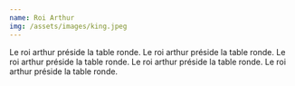 ```yaml
---
name: Roi Arthur
img: /assets/images/king.jpeg
---
```

Le roi arthur préside la table ronde. 
Le roi arthur préside la table ronde.
Le roi arthur préside la table ronde.
Le roi arthur préside la table ronde.
Le roi arthur préside la table ronde.